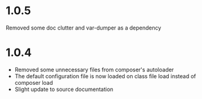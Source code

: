 # 1.0.5 #

Removed some doc clutter and var-dumper as a dependency

# 1.0.4 #

 - Removed some unnecessary files from composer's autoloader
 - The default configuration file is now loaded on class file load instead of composer load
 - Slight update to source documentation

